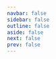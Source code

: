 ```yaml
---
navbar: false
sidebar: false
outline: false
aside: false
next: false
prev: false
---
```


<script setup>
import { data as dict } from './dictionary.data';
import { capitalize } from '~/composables/text';
import DIndex from '~/components/Dictionary/DIndex.vue';
import DWord from '~/components/Dictionary/DWord.vue';
import { onMounted } from 'vue';

onMounted(() => {
    document.querySelector('.VPLocalNav')?.remove();
})
</script>

<!--@include: ./intro.md-->

<div class="tw-break-before-page" />

<!--@include: ./alphabet.md-->

<div class='tw-columns-2 tw-break-before-page'>
    <template v-for="(words, letter) in dict">
        <h2 :id="letter">
            {{ capitalize(letter) }}
        </h2>
        <DWord v-for="word in words" :key="word.id" :word="word"/>
    </template>
</div>

<style>
.VPDoc {
    @apply !tw-pb-0 !tw-pt-0;
}

h1, h2 {
    @apply !tw-border-none !tw-mt-10 !tw-pt-0;
}

.break {
    @apply tw-break-before-page tw-h-8;
}
</style>
